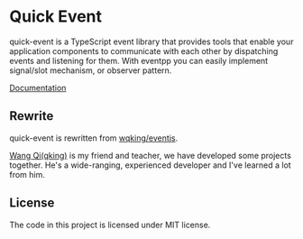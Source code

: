 # Quick Event

quick-event is a TypeScript event library that provides tools that enable your application components to communicate with each other by dispatching events and listening for them. With eventpp you can easily implement signal/slot mechanism, or observer pattern.

[Documentation](https://archergu.github.io/quick-event/typedoc/index.html)

## Rewrite

quick-event is rewritten from [wqking/eventjs](https://github.com/wqking/eventjs).

[Wang Qi(qking)](https://github.com/wqking) is my friend and teacher, we have developed some projects together. He's a wide-ranging, experienced developer and I've learned a lot from him.

## License

The code in this project is licensed under MIT license.
